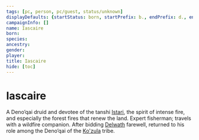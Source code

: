 ```yaml
---
tags: [pc, person, pc/guest, status/unknown]
displayDefaults: {startStatus: born, startPrefix: b., endPrefix: d., endStatus: died}
campaignInfo: []
name: Iascaire
born:
species:
ancestry:
gender:
player:
title: Iascaire
hide: [toc]
---
```


# Iascaire

A Deno’qai druid and devotee of the tanshi [Istari](<../../../../cosmology/gods/tanshi/istari.md>), the spirit of intense fire, and especially the forest fires that renew the land. Expert fisherman; travels with a wildfire companion. After bidding [Delwath](<../delwath.md>) farewell, returned to his role among the Deno’qai of the [Ko'zula](<../../../../groups/deno-qai/northern-tribes/ko-zula.md>) tribe. 